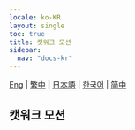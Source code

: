 ```yaml
---
locale: ko-KR
layout: single
toc: true
title: 캣워크 모션
sidebar:
  nav: "docs-kr"
---
```

[Eng](/dancexr/features/catwalk) | [繁中](/tw/dancexr/features/catwalk) | [日本語](/jp/dancexr/features/catwalk) | [한국어](/kr/dancexr/features/catwalk) | [简中](/zh/dancexr/features/catwalk)

## 캣워크 모션